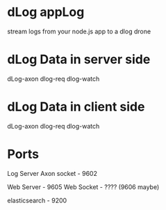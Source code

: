 dLog appLog
======

stream logs from your node.js app to a dlog drone


dLog Data in server side
=====
dLog-axon
dlog-req
dlog-watch

dLog Data in client side
=====
dLog-axon
dlog-req
dlog-watch


Ports
=====
Log Server
Axon socket - 9602

Web  Server - 9605
Web  Socket - ???? (9606 maybe)


elasticsearch - 9200
